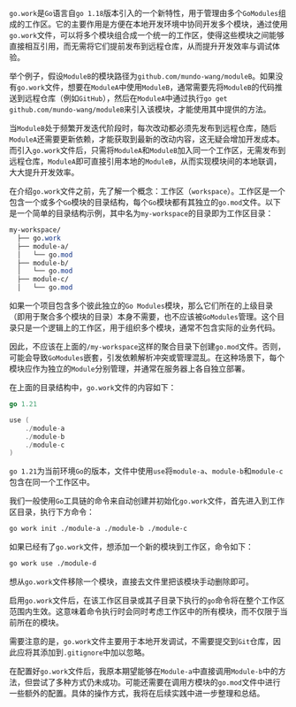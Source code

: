 `go.work`是`Go`语言自`go 1.18`版本引入的一个新特性，用于管理由多个`GoModules`组成的工作区。它的主要作用是方便在本地开发环境中协同开发多个模块，通过使用`go.work`文件，可以将多个模块组合成一个统一的工作区，使得这些模块之间能够直接相互引用，而无需将它们提前发布到远程仓库，从而提升开发效率与调试体验。

举个例子，假设`ModuleB`的模块路径为`github.com/mundo-wang/moduleB`。如果没有`go.work`文件，想要在`ModuleA`中使用`ModuleB`，通常需要先将`ModuleB`的代码推送到远程仓库（例如`GitHub`），然后在`ModuleA`中通过执行`go get github.com/mundo-wang/moduleB`来引入该模块，才能使用其中提供的方法。

当`ModuleB`处于频繁开发迭代阶段时，每次改动都必须先发布到远程仓库，随后`ModuleA`还需要更新依赖，才能获取到最新的改动内容，这无疑会增加开发成本。而引入`go.work`文件后，只需将`ModuleA`和`ModuleB`加入同一个工作区，无需发布到远程仓库，`ModuleA`即可直接引用本地的`ModuleB`，从而实现模块间的本地联调，大大提升开发效率。

在介绍`go.work`文件之前，先了解一个概念：工作区（`workspace`）。工作区是一个包含一个或多个`Go`模块的目录结构，每个`Go`模块都有其独立的`go.mod`文件。以下是一个简单的目录结构示例，其中名为`my-workspace`的目录即为工作区目录：

```scss
my-workspace/
  ├── go.work
  ├── module-a/
  │   └── go.mod
  ├── module-b/
  │   └── go.mod
  ├── module-c/
  │   └── go.mod
```

如果一个项目包含多个彼此独立的`Go Modules`模块，那么它们所在的上级目录（即用于聚合多个模块的目录）本身不需要，也不应该被`GoModules`管理。这个目录只是一个逻辑上的工作区，用于组织多个模块，通常不包含实际的业务代码。

因此，不应该在上面的`/my-workspace`这样的聚合目录下创建`go.mod`文件。否则，可能会导致`GoModules`嵌套，引发依赖解析冲突或管理混乱。在这种场景下，每个模块应作为独立的`Module`分别管理，并通常在服务器上各自独立部署。

在上面的目录结构中，`go.work`文件的内容如下：

```go
go 1.21

use (
    ./module-a
    ./module-b
    ./module-c
)
```

`go 1.21`为当前环境`Go`的版本，文件中使用`use`将`module-a`、`module-b`和`module-c`包含在同一个工作区中。

我们一般使用`Go`工具链的命令来自动创建并初始化`go.work`文件，首先进入到工作区目录，执行下方命令：

```sh
go work init ./module-a ./module-b ./module-c
```

如果已经有了`go.work`文件，想添加一个新的模块到工作区，命令如下：

```sh
go work use ./module-d
```

想从`go.work`文件移除一个模块，直接去文件里把该模块手动删除即可。

启用`go.work`文件后，在该工作区目录或其子目录下执行的`go`命令将在整个工作区范围内生效。这意味着命令执行时会同时考虑工作区中的所有模块，而不仅限于当前所在的模块。

需要注意的是，`go.work`文件主要用于本地开发调试，不需要提交到`Git`仓库，因此应将其添加到`.gitignore`中加以忽略。

在配置好`go.work`文件后，我原本期望能够在`Module-a`中直接调用`Module-b`中的方法，但尝试了多种方式仍未成功。可能还需要在调用方模块的`go.mod`文件中进行一些额外的配置。具体的操作方式，我将在后续实践中进一步整理和总结。